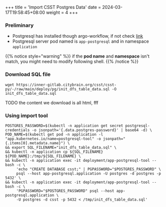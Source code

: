 +++
title = 'Import CSST Postgres Data'
date = 2024-03-17T19:58:45+08:00
weight = 4
+++

### Preliminary
- Postgresql has installed though argo-workflow, if not check [link](kubernetes/argo/argo-workflow/software/postgres/index.html)
- Postgresql server pod named is `app-postgresql` and in namespace `application`

{{% notice style="warning" %}}
if the **pod name** and **namespace** isn't match, you might need to modify following shell.
{{% /notice %}}

### Download SQL file
```shell
wget https://inner-gitlab.citybrain.org/csst/csst-py/-/raw/main/deploy/pg/init_dfs_table_data.sql -O init_dfs_table_data.sql
```
TODO the content we download is all html, fff

### Using import tool
```shell
POSTGRES_PASSWORD=$(kubectl -n application get secret postgresql-credentials -o jsonpath='{.data.postgres-password}' | base64 -d) \
POD_NAME=$(kubectl get pod -n application -l "app.kubernetes.io/name=postgresql-tool" -o jsonpath="{.items[0].metadata.name}") \
&& export SQL_FILENAME="init_dfs_table_data.sql" \
&& kubectl -n application cp ${SQL_FILENAME} ${POD_NAME}:/tmp/${SQL_FILENAME} \
&& kubectl -n application exec -it deployment/app-postgresql-tool -- bash -c \
     'echo "CREATE DATABASE csst;" | PGPASSWORD="$POSTGRES_PASSWORD" \
     psql --host app-postgresql.application -U postgres -d postgres -p 5432' \
&& kubectl -n application exec -it deployment/app-postgresql-tool -- bash -c \
     'PGPASSWORD="$POSTGRES_PASSWORD" psql --host app-postgresql.application \
     -U postgres -d csst -p 5432 < /tmp/init_dfs_table_data.sql'
```
